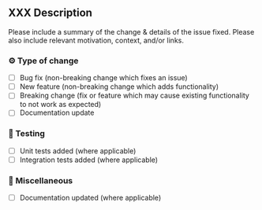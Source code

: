 ## XXX Description

Please include a summary of the change & details of the issue fixed.
Please also include relevant motivation, context, and/or links.

### :gear: Type of change

- [ ] Bug fix (non-breaking change which fixes an issue)
- [ ] New feature (non-breaking change which adds functionality)
- [ ] Breaking change (fix or feature which may cause existing functionality to not work as expected)
- [ ] Documentation update

### :test_tube: Testing

- [ ] Unit tests added (where applicable)
- [ ] Integration tests added (where applicable)

### :memo: Miscellaneous

- [ ] Documentation updated (where applicable)